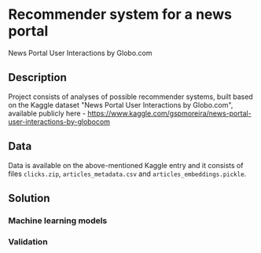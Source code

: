 # Recommender system for a news portal
News Portal User Interactions by Globo.com

## Description

Project consists of analyses of possible recommender systems, built based on the Kaggle dataset "News Portal User Interactions by Globo.com", available publicly here - https://www.kaggle.com/gspmoreira/news-portal-user-interactions-by-globocom

## Data

Data is available on the above-mentioned Kaggle entry and it consists of files `clicks.zip`, `articles_metadata.csv` and `articles_embeddings.pickle`. 

## Solution

### Machine learning models

### Validation

